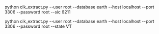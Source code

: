 python cik_extract.py --user root --database earth --host localhost --port 3306 --password root --sic 6211


python cik_extract.py --user root --database earth --host localhost --port 3306 --password root --state VT

